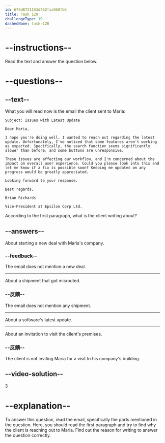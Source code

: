 ```yaml
---
id: 679d8721183d762faa960fb6
title: Task 120
challengeType: 19
dashedName: task-120
---
```


<!-- READING -->

# --instructions--

Read the text and answer the question below.

# --questions--

## --text--

What you will read now is the email the client sent to Maria:

`Subject: Issues with Latest Update`

`Dear Maria,`

`I hope you're doing well. I wanted to reach out regarding the latest update. Unfortunately, I've noticed that some features aren't working as expected. Specifically, the search function seems significantly slower than before, and some buttons are unresponsive.`

`These issues are affecting our workflow, and I'm concerned about the impact on overall user experience. Could you please look into this and let me know if a fix is possible soon? Keeping me updated on any progress would be greatly appreciated.`

`Looking forward to your response.`

`Best regards,`

`Brian Richards`

`Vice-President at Epsilon Corp Ltd.`

According to the first paragraph, what is the client writing about?

## --answers--

About starting a new deal with Maria's company.

### --feedback--

The email does not mention a new deal.

---

About a shipment that got misrouted.

### --反饋--

The email does not mention any shipment.

---

About a software's latest update.

---

About an invitation to visit the client's premises.

### --反饋--

The client is not inviting Maria for a visit to his company's building.

## --video-solution--

3

# --explanation--

To answer this question, read the email, specifically the parts mentioned in the question. Here, you should read the first paragraph and try to find why the client is reaching out to Maria. Find out the reason for writing to answer the question correctly.
